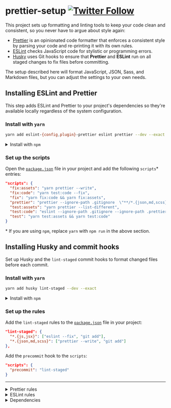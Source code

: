 # prettier-setup [![Twitter Follow](https://img.shields.io/twitter/follow/prettiercode.svg?style=social&label=Follow+Prettier)](https://twitter.com/PrettierCode)

This project sets up formatting and linting tools to keep your code clean and consistent, so you never have to argue about style again:

* [Prettier](https://prettier.io) is an opinionated code formatter that enforces a consistent style by parsing your code and re-printing it with its own rules.
* [ESLint](https://eslint.org) checks JavaScript code for stylistic or programming errors.
* [Husky](https://github.com/typicode/husky) uses Git hooks to ensure that **Prettier** and **ESLint** run on all staged changes to fix files before committing.

The setup described here will format JavaScript, JSON, Sass, and Markdown files, but you can adjust the settings to your own needs.

## Installing ESLint and Prettier

This step adds ESLint and Prettier to your project's dependencies so they're available locally regardless of the system configuration.

### Install with `yarn`

```bash
yarn add eslint-{config,plugin}-prettier eslint prettier --dev --exact
```

<details><summary>Install with <code>npm</code></summary><p>

```bash
npm install eslint-{config,plugin}-prettier eslint prettier --save-dev --save-exact
```

</p></details>

### Set up the scripts

Open the [`package.json`](/package.json) file in your project and add the following `scripts`\* entries:

```json
"scripts": {
  "fix:assets": "yarn prettier --write",
  "fix:code": "yarn test:code --fix",
  "fix": "yarn fix:code && yarn fix:assets",
  "prettier": "prettier --ignore-path .gitignore  \"**/*.{json,md,scss}\"",
  "test:assets": "yarn prettier --list-different",
  "test:code": "eslint --ignore-path .gitignore --ignore-path .prettierignore \"**/*.{js,jsx}\"",
  "test": "yarn test:assets && yarn test:code"
}
```

\* If you are using `npm`, replace `yarn` with `npm run` in the above section.

## Installing Husky and commit hooks

Set up Husky and the `lint-staged` commit hooks to format changed files before each commit.

### Install with `yarn`

```bash
yarn add husky lint-staged --dev --exact
```

<details><summary>Install with <code>npm</code></summary><p>

```bash
npm install husky lint-staged --save-dev --save-exact
```

</p></details>

### Set up the rules

Add the `lint-staged` rules to the [`package.json`](/package.json) file in your project:

```json
"lint-staged": {
  "*.{js,jsx}": ["eslint --fix", "git add"],
  "*.{json,md,scss}": ["prettier --write", "git add"]
},
```

Add the `precommit` hook to the `scripts`:

```json
"scripts": {
  "precommit": "lint-staged"
}
```

---

<details><summary>Prettier rules</summary><p>

This project defines the following settings in the [`.prettierrc.yaml`](/.prettierrc.yaml) file. You can adjust these values according to your own preferences.

| Rule                                                                                 | Value\*     |
| ------------------------------------------------------------------------------------ | ----------- |
| [`arrowParens`](https://prettier.io/docs/en/options.html#arrow-function-parentheses) | `avoid`     |
| [`bracketSpacing`](https://prettier.io/docs/en/options.html#bracket-spacing)         | **`false`** |
| [`jsxBracketSameLine`](https://prettier.io/docs/en/options.html#jsx-brackets)        | `false`     |
| [`printWidth`](https://prettier.io/docs/en/options.html#print-width)                 | `80`        |
| [`proseWrap`](https://prettier.io/docs/en/options.html#prose-wrap)                   | `preserve`  |
| [`requirePragma`](https://prettier.io/docs/en/options.html#require-pragma)           | `false`     |
| [`semi`](https://prettier.io/docs/en/options.html#semicolons)                        | `true`      |
| [`singleQuote`](https://prettier.io/docs/en/options.html#quotes)                     | **`true`**  |
| [`tabWidth`](https://prettier.io/docs/en/options.html#tab-width)                     | `2`         |
| [`trailingComma`](https://prettier.io/docs/en/options.html#trailing-commas)          | **`all`**   |
| [`useTabs`](https://prettier.io/docs/en/options.html#tabs)                           | `false`     |

\* Values in **bold** differ from the Prettier defaults.

</p></details>

<details><summary>ESLint rules</summary><p>

Adjust your own rules by updating the [`.eslintrc.yaml`](/.eslintrc.yaml).

* [`curly`](https://eslint.org/docs/rules/curly)
* [`dot-notation`](https://eslint.org/docs/rules/dot-notation)
* [`id-length`](https://eslint.org/docs/rules/id-length)
* [`no-const-assign`](https://eslint.org/docs/rules/no-const-assign)
* [`no-dupe-class-members`](https://eslint.org/docs/rules/no-dupe-class-members)
* [`no-else-return`](https://eslint.org/docs/rules/no-else-return)
* [`no-inner-declarations`](https://eslint.org/docs/rules/no-inner-declarations)
* [`no-lonely-if`](https://eslint.org/docs/rules/no-lonely-if)
* [`no-magic-numbers`](https://eslint.org/docs/rules/no-magic-numbers)
* [`no-shadow`](https://eslint.org/docs/rules/no-shadow)
* [`no-unneeded-ternary`](https://eslint.org/docs/rules/no-unneeded-ternary)
* [`no-unused-expressions`](https://eslint.org/docs/rules/no-unused-expressions)
* [`no-unused-vars`](https://eslint.org/docs/rules/no-unused-vars)
* [`no-useless-return`](https://eslint.org/docs/rules/no-useless-return)
* [`no-var`](https://eslint.org/docs/rules/no-var)
* [`one-var`](https://eslint.org/docs/rules/one-var)
* [`prefer-arrow-callback`](https://eslint.org/docs/rules/prefer-arrow-callback)
* [`prefer-const`](https://eslint.org/docs/rules/prefer-const)
* [`prefer-promise-reject-errors`](https://eslint.org/docs/rules/prefer-promise-reject-errors)
* [`sort-imports`](https://eslint.org/docs/rules/sort-imports)
* [`sort-keys`](https://eslint.org/docs/rules/sort-keys)
* [`sort-vars`](https://eslint.org/docs/rules/sort-vars)
* [`strict`](https://eslint.org/docs/rules/strict)
  </p></details>

<details><summary>Dependencies</summary><p>

* [eslint-config-prettier](https://github.com/prettier/eslint-config-prettier)
* [eslint-plugin-prettier](https://github.com/prettier/eslint-plugin-prettier)
* [eslint](https://github.com/eslint/eslint)
* [husky](https://github.com/typicode/husky)
* [lint-staged](https://github.com/okonet/lint-staged)
* [prettier](https://github.com/prettier/prettier)
  </p></details>
